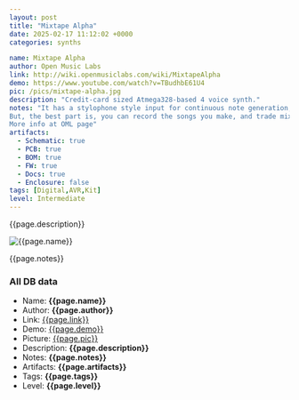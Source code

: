 ```yaml
---
layout: post
title: "Mixtape Alpha"
date: 2025-02-17 11:12:02 +0000
categories: synths

name: Mixtape Alpha
author: Open Music Labs
link: http://wiki.openmusiclabs.com/wiki/MixtapeAlpha
demo: https://www.youtube.com/watch?v=TBudhbE61U4
pic: /pics/mixtape-alpha.jpg
description: "Credit-card sized Atmega328-based 4 voice synth."
notes: "It has a stylophone style input for continuous note generation, and 6 buttons for discrete notes. With 4 voices, 4 effects, and 5 note polyphony there is quite a range of expression.
But, the best part is, you can record the songs you make, and trade mixtapes with your friends! Perhaps even better, it’s based on the ATmega328p, and can be hacked to make even crazier sounds than we came up with.
More info at OML page"
artifacts:
  - Schematic: true
  - PCB: true
  - BOM: true
  - FW: true
  - Docs: true
  - Enclosure: false
tags: [Digital,AVR,Kit]
level: Intermediate
---
```


{{page.description}}

![{{page.name}}]({{page.pic}})

{{page.notes}}

### All DB data
- Name: **{{page.name}}**
- Author: **{{page.author}}**
- Link: [{{page.link}}]({{page.link}})
- Demo: [{{page.demo}}]({{page.demo}})
- Picture: [{{page.pic}}]({{page.pic}})
- Description: **{{page.description}}**
- Notes: **{{page.notes}}**
- Artifacts: **{{page.artifacts}}**
- Tags: **{{page.tags}}**
- Level: **{{page.level}}**
